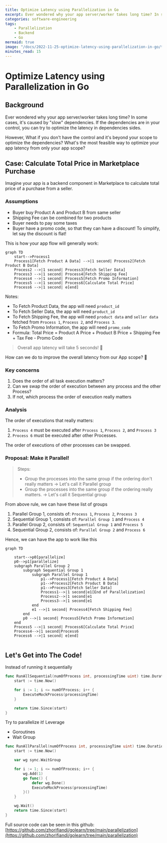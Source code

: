 ```yaml
---
title: Optimize Latency using Parallelization in Go
excerpt: Ever wondered why your app server/worker takes long time? In some cases, it's caused by "slow" dependencies. If the dependencies are in your control, you can try to optimize the latency in dependencies sides. However, What if you don't have the control and it's beyond your scope to optimize the dependencies? What's the most feasible way to optimize your app latency from only your app scope?
categories: software-engineering
tags: 
    - Parallelization
    - Backend 
    - Go
mermaid: true
image: "/docs/2022-11-25-optimize-latency-using-parallelization-in-go/thumbnail.png"
minutes_read: 15
---
```


# Optimize Latency using Parallelization in Go

## Background

Ever wondered why your app server/worker takes long time? In some cases, it's caused by "slow" dependencies. If the dependencies are in your control, you can try to optimize the latency in dependencies sides. 

However, What if you don't have the control and it's beyond your scope to optimize the dependencies? What's the most feasible way to optimize your app latency from only your app scope?

## Case: Calculate Total Price in Marketplace Purchase

Imagine your app is a backend component in Marketplace to calculate total price of a purchase from a seller. 

### Assumptions
- Buyer buy Product A and Product B from same seller
- Shipping Fee can be combined for two products
- Buyer needs to pay some taxes
- Buyer have a promo code, so that they can have a discount! To simplify, let say the discount is flat!



This is how your app flow will generally work:
```mermaid
graph TD
    start-->Process1
    Process1[Fetch Product A Data] -->|1 second| Process2[Fetch Product B Data]
    Process2 -->|1 second| Process3[Fetch Seller Data]
    Process3 -->|1 second| Process4[Fetch Shipping Fee]
    Process4 -->|1 second| Process5[Fetch Promo Information]
    Process5 -->|1 second| Process6[Calculate Total Price]
    Process6 -->|1 second| e[end]
```

Notes:
- To Fetch Product Data, the app will need `product_id`
- To Fetch Seller Data, the app will need `product_id`
- To Fetch Shipping Fee, the app will need `product data` and `seller data` fetched from `Process 1`, `Process 2`, and `Process 3`.
- To Fetch Promo Information, the app will need `promo_code`
- Formula: Total Price = Product A Price + Product B Price + Shipping Fee + Tax Fee - Promo Code 



> Overall app latency will take 5 seconds! :smiling_face_with_tear:

How can we do to improve the overall latency from our App scope? :thinking:

### Key concerns
1. Does the order of all task execution matters? 
2. Can we swap the order of execution between any process and the other Process?
3. If not, which process the order of execution really matters

### Analysis
The order of executions that really matters:
1. `Process 4` must be executed after `Process 1`, `Process 2`, and `Process 3`
2. `Process 6` must be executed after other Processes.

The order of executions of other processes can be swapped.

### Proposal: Make it Parallel!
> Steps: 
> - Group the processes into the same group if the ordering don't really matters -> Let's call it Parallel group
> - Group the processes into the same group if the ordering really matters. -> Let's call it Sequential group

From above rule, we can have these list of groups
1. Parallel Group 1, consists of: `Process 1`, `Process 2`, `Process 3`
2. Sequential Group 1, consists of: `Parallel Group 1` and `Process 4`
3. Parallel Group 2, consists of: `Sequential Group 1` and `Process 5`
4. Sequential Group 2, consists of: `Parallel Group 2` and `Process 6`


Hence, we can have the app to work like this
```mermaid
graph TD

    start-->p0[parallelize]
    p0-->p1[parallelize]
    subgraph Parallel Group 2
        subgraph Sequential Group 1
            subgraph Parallel Group 1
                p1-->Process1[Fetch Product A Data]
                p1-->Process2[Fetch Product B Data]
                p1-->Process3[Fetch Seller Data]
                Process1-->|1 second|e1[End of Parallelization]
                Process2-->|1 second|e1
                Process3-->|1 second|e1
            end
            e1 -->|1 second| Process4[Fetch Shipping Fee]
        end
        p0 -->|1 second| Process5[Fetch Promo Information]
    end
    Process5 -->|1 second| Process6[Calculate Total Price]
    Process4-->|1 second|Process6
    Process6 -->|1 second| e[end]
    
```

## Let's Get into The Code!

Instead of running it sequentially

```go
func RunAllSequential(numOfProcess int, processingTime uint) time.Duration {
	start := time.Now()

	for i := 1; i <= numOfProcess; i++ {
		ExecuteMockProcess(processingTime)
	}

	return time.Since(start)
}
```

Try to parallelize it! Leverage
- Goroutines
- Wait Group

```go
func RunAllParallel(numOfProcess int, processingTime uint) time.Duration {
	start := time.Now()

	var wg sync.WaitGroup

	for i := 1; i <= numOfProcess; i++ {
		wg.Add(1)
		go func() {
			defer wg.Done()
			ExecuteMockProcess(processingTime)
		}()
	}

	wg.Wait()
	return time.Since(start)
}

```

Full source code can be seen in this github: [https://github.com/zhorifiandi/golearn/tree/main/parallelization](https://github.com/zhorifiandi/golearn/tree/main/parallelization)